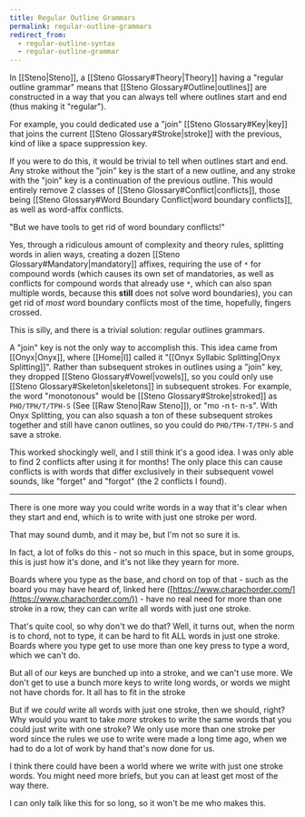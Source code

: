 ```yaml
---
title: Regular Outline Grammars
permalink: regular-outline-grammars
redirect_from:
  - regular-outline-syntax
  - regular-outline-grammar
---
```


In [[Steno|Steno]], a [[Steno Glossary#Theory|Theory]] having a "regular outline grammar" means that [[Steno Glossary#Outline|outlines]] are constructed in a way that you can always tell where outlines start and end (thus making it "regular").

For example, you could dedicated use a "join" [[Steno Glossary#Key|key]] that joins the current [[Steno Glossary#Stroke|stroke]] with the previous, kind of like a space suppression key.

If you were to do this, it would be trivial to tell when outlines start and end. Any stroke without the "join" key is the start of a new outline, and any stroke with the "join" key is a continuation of the previous outline. This would entirely remove 2 classes of [[Steno Glossary#Conflict|conflicts]], those being [[Steno Glossary#Word Boundary Conflict|word boundary conflicts]], as well as word-affix conflicts.

"But we have tools to get rid of word boundary conflicts!"

Yes, through a ridiculous amount of complexity and theory rules, splitting words in alien ways, creating a dozen [[Steno Glossary#Mandatory|mandatory]] affixes, requiring the use of `*` for compound words (which causes its own set of mandatories, as well as conflicts for compound words that already use `*`, which can also span multiple words, because this **still** does not solve word boundaries), you can get rid of _most_ word boundary conflicts most of the time, hopefully, fingers crossed.

This is silly, and there is a trivial solution: regular outlines grammars.

A "join" key is not the only way to accomplish this. This idea came from [[Onyx|Onyx]], where [[Home|I]] called it "[[Onyx Syllabic Splitting|Onyx Splitting]]". Rather than subsequent strokes in outlines using a "join" key, they dropped [[Steno Glossary#Vowel|vowels]], so you could only use [[Steno Glossary#Skeleton|skeletons]] in subsequent strokes. For example, the word "monotonous" would be [[Steno Glossary#Stroke|stroked]] as `PHO/TPH/T/TPH-S` (See [[Raw Steno|Raw Steno]]), or "mo -n t- n-s". With Onyx Splitting, you can also squash a ton of these subsequent strokes together and still have canon outlines, so you could do `PHO/TPH-T/TPH-S` and save a stroke.

This worked shockingly well, and I still think it's a good idea. I was only able to find 2 conflicts after using it for months! The only place this can cause conflicts is with words that differ exclusively in their subsequent vowel sounds, like "forget" and "forgot" (the 2 conflicts I found).

---

There is one more way you could write words in a way that it's clear when they start and end, which is to write with just one stroke per word.

That may sound dumb, and it may be, but I'm not so sure it is.

In fact, a lot of folks do this - not so much in this space, but in some groups, this is just how it's done, and it's not like they yearn for more.

Boards where you type as the base, and chord on top of that - such as the board you may have heard of, linked here ([https://www.charachorder.com/](https://www.charachorder.com/)) - have no real need for more than one stroke in a row, they can can write all words with just one stroke.

That's quite cool, so why don't we do that? Well, it turns out, when the norm is to chord, not to type, it can be hard to fit ALL words in just one stroke. Boards where you type get to use more than one key press to type a word, which we can't do.

But all of our keys are bunched up into a stroke, and we can't use more. We don't get to use a bunch more keys to write long words, or words we might not have chords for. It all has to fit in the stroke

But if we _could_ write all words with just one stroke, then we should, right? Why would you want to take _more_ strokes to write the same words that you could just write with one stroke? We only use more than one stroke per word since the rules we use to write were made a long time ago, when we had to do a lot of work by hand that's now done for us.

I think there could have been a world where we write with just one stroke words. You might need more briefs, but you can at least get most of the way there.

I can only talk like this for so long, so it won't be me who makes this.

